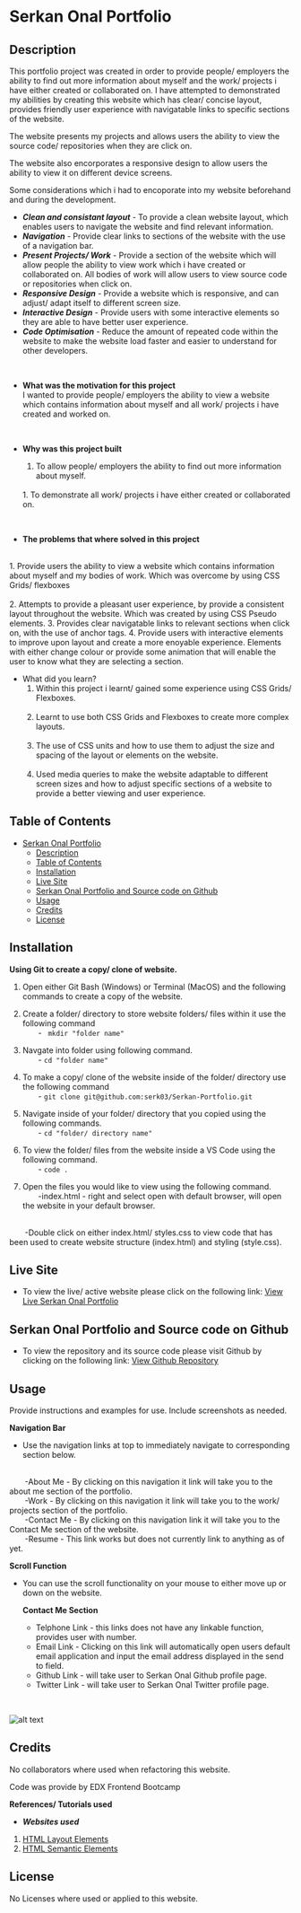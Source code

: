# Serkan Onal Portfolio

## Description

This portfolio project was created in order to provide people/ employers the ability to find out more information about myself and the work/ projects i have either created or collaborated on. I have attempted to demonstrated my abilities by creating this website which has clear/ concise layout, provides friendly user experience with navigatable links to specific sections of the website.

The website presents my projects and allows users the ability to view the source code/ repositories when they are click on.

The website also encorporates a responsive design to allow users the ability to view it on different device screens.

 Some considerations which i had to encoporate into my website beforehand and during the development. 

- ***Clean and consistant layout*** - To provide a clean website layout, which enables users to navigate the website and find relevant information.
- ***Navigation*** - Provide clear links to sections of the website with the use of a navigation bar.
- ***Present Projects/ Work*** - Provide a section of the website which will allow people the ability to view work which i have created or collaborated on. All bodies of work will allow users to view source code or repositories when click on.
- ***Responsive Design*** - Provide a website which is responsive, and can adjust/ adapt itself to different screen size.
- ***Interactive Design*** - Provide users with some interactive elements so they are able to have better user experience.
- ***Code Optimisation*** - Reduce the amount of repeated code within the website to make the website load faster and easier to understand for other developers. 

<br>

- **What was the motivation for this project**
  <br> 
  I wanted to provide people/ employers the ability to view a website which contains information about myself and all work/ projects i have created and worked on.
  
  <br>
- **Why was this project built**
  &nbsp;&nbsp;&nbsp;&nbsp;&nbsp;&nbsp;
  1. To allow people/ employers the ability to find out more information about myself.
  <br>
  1. To demonstrate all work/ projects i have either created or collaborated on.
  
<br>

- **The problems that where solved in this project**
<br>
 1. Provide users the ability to view a website which contains information about myself and my bodies of work. Which was overcome by using CSS Grids/ flexboxes<br><br>
 2. Attempts to provide a pleasant user experience, by provide a consistent layout throughout the website. Which was created by using CSS Pseudo elements.
 3. Provides clear navigatable links to relevant sections when click on, with the use of anchor tags.
 4. Provide users with interactive elements to improve upon layout and create a more enoyable experience. Elements with either change colour or provide some animation that will enable the user to know what they are selecting a section.


- What did you learn?<br>
  1. Within this project i learnt/ gained some experience using CSS Grids/ Flexboxes.
  <br><br>
  2. Learnt to use both CSS Grids and Flexboxes to create more complex layouts.
  <br><br>
  3. The use of CSS units and how to use them to adjust the size and spacing of the layout or elements on the website.
  <br><br>
  4. Used media queries to make the website adaptable to different screen sizes and how to adjust specific sections of a website to provide a better viewing and user experience. 
## Table of Contents


- [Serkan Onal Portfolio](#serkan-onal-portfolio)
  - [Description](#description)
  - [Table of Contents](#table-of-contents)
  - [Installation](#installation)
  - [Live Site](#live-site)
  - [Serkan Onal Portfolio and Source code on Github](#serkan-onal-portfolio-and-source-code-on-github)
  - [Usage](#usage)
  - [Credits](#credits)
  - [License](#license)

## Installation



**Using Git to create a copy/ clone of website.**


1. Open either Git Bash (Windows) or Terminal (MacOS) and the following commands to create a copy of the website.
   
2. Create a folder/ directory to store website folders/ files within it use the following command<br>
  &nbsp;&nbsp;&nbsp;&nbsp;&nbsp;&nbsp; -
 ` mkdir "folder name"`<br>

1.  Navgate into folder using following command.<br>
  &nbsp;&nbsp;&nbsp;&nbsp;&nbsp;&nbsp; -
  `cd "folder name"`<br>

1. To make a copy/ clone of the website inside of the folder/ directory use the following command<br>
  &nbsp;&nbsp;&nbsp;&nbsp;&nbsp;&nbsp; -
  `git clone git@github.com:serk03/Serkan-Portfolio.git`
  
1. Navigate inside of your folder/ directory that you copied using the following commands.<br>
&nbsp;&nbsp;&nbsp;&nbsp;&nbsp;&nbsp; -
  `cd "folder/ directory name"`

1. To view the folder/ files from the website inside a VS Code using the following command.<br>
&nbsp;&nbsp;&nbsp;&nbsp;&nbsp;&nbsp; -
  `code .`

1. Open the files you would like to view using the following command.<br>
&nbsp;&nbsp;&nbsp;&nbsp;&nbsp;&nbsp; 
  -index.html - right and select open with default browser, will open the website in your default browser.
  <br>
&nbsp;&nbsp;&nbsp;&nbsp;&nbsp;&nbsp; 
 -Double click on either index.html/ styles.css to view code that has been used to create website structure (index.html) and styling (style.css).

<br>

## Live Site
- To view the live/ active website please click on the following link: [View Live Serkan Onal Portfolio](https://serk03.github.io/Serkan-Portfolio/)

## Serkan Onal Portfolio and Source code on Github
- To view the repository and its source code please visit Github by clicking on the following link: [View Github Repository](https://github.com/serk03/Serkan-Portfolio)


## Usage

Provide instructions and examples for use. Include screenshots as needed.

**Navigation Bar**
- Use the navigation links at top to immediately navigate to corresponding section below.
<br>
&nbsp;&nbsp;&nbsp;&nbsp;&nbsp;&nbsp; 
-About Me - By clicking on this navigation it link will take you to the about me section of the portfolio.
<br>
&nbsp;&nbsp;&nbsp;&nbsp;&nbsp;&nbsp; 
-Work - By clicking on this navigation it link will take you to the work/ projects section of the portfolio.
<br>
&nbsp;&nbsp;&nbsp;&nbsp;&nbsp;&nbsp; 
-Contact Me - By clicking on this navigation link it will take you to the Contact Me section of the website.
<br>
&nbsp;&nbsp;&nbsp;&nbsp;&nbsp;&nbsp; 
-Resume - This link works but does not currently link to anything as of yet.
<br>

**Scroll Function**
&nbsp;&nbsp;&nbsp;&nbsp;&nbsp;&nbsp; 
- You can use the scroll functionality on your mouse to either move up or down on the website.
&nbsp;&nbsp;&nbsp;&nbsp;&nbsp;&nbsp;

  **Contact Me Section**
  &nbsp;&nbsp;&nbsp;&nbsp;&nbsp;&nbsp; 
  - Telphone Link - this links does not have any linkable function, provides user with number.
  - Email Link - Clicking on this link will automatically open users default email application and input the email address displayed in the send to field.
  - Github Link - will take user to Serkan Onal Github profile page.
  - Twitter Link - will take user to Serkan Onal Twitter profile page. 
<br> 

![alt text](starter\images\Serkan-Onal-Portfolio-page.png)

## Credits

No collaborators where used when refactoring this website.

Code was provide by EDX Frontend Bootcamp


**References/ Tutorials used**

- ***Websites used***
1. [HTML Layout Elements](https://www.w3schools.com/html/html_layout.asp) 
2.  [HTML Semantic Elements](https://www.w3schools.com/html/html5_semantic_elements.asp) 

## License

No Licenses where used or applied to this website.

